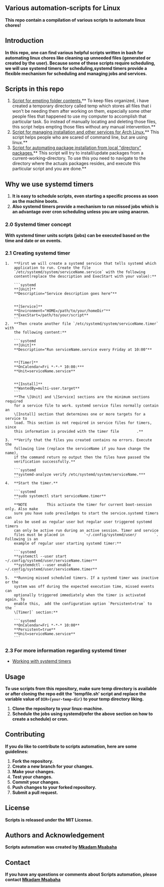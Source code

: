 ## Various automation-scripts for Linux

**This repo contain a compilation of various scripts to automate linux chores!**

## Introduction

**In this repo, one can find various helpful scripts written in bash for
automating linux chores like cleaning up unneeded files (generated or created
by the user). Because some of these scripts require scheduling, we will use
systemd timers for scheduling,systemd timers provide a flexible mechanism for
scheduling and managing jobs and services.**

## Scripts in this repo

1.  [Script for empting folder contents.](tempfile.sh)** To keep files organized,
    i have created a temporary directory called temp which stores all files
    that i won't be needing them after working on them, especially some other
    people files that happened to use my computer to accomplish that particular
    task. So instead of manually locating and deleting those files, this script
    helps empting those files without any manual intervention.**
2.  
    [Script for managing installation and other services for Arch Linux.](simpleAppsManager.sh)**
    This script helps people who are scared of command line, but are using
    linux.**
3.  
    [Script for automating package installation from local "directory" packages.](update.sh)**
    This script will try to install/update packages from a
    current-working-directory. To use this you need to navigate to the
    directory where the actuals packages resides, and execute this particular
    script and you are done.**

## Why we use systemd timers

1.  **It is easy to schedule scripts, even starting a specific process as soon as
    the machine boots.**
2.  **Also systemd timers provide a mechanism to run missed jobs which is an
    advantage over cron scheduling unless you are using anacron.**

### 2.0 Systemd timer concept

**With systemd timer units scripts (jobs) can be executed based on the time and
date or on events.**

### 2.1 Creating systemd timer

    1.  **First we will create a systemd service that tells systemd which 
        application to run. Create the file 
        `/etc/systemd/system/serviceName.service` with the following
        content(replace the description and ExecStart with your value):**

        ```systemd
        **[Unit]**
        **Description="Service description goes here"**


        **[Service]**
        **Environment="HOME=/path/to/your/homeDir"**
        **ExecStart=/path/to/your/script**
        ```
    2.  **Then create another file `/etc/systemd/system/serviceName.timer` with
        the following content:**

        ```systemd
        **[Unit]**
        **Description="Run serviceName.service every Friday at 10:00"**


        **[Timer]**
        **OnCalendar=Fri *-*-* 10:00:***
        **Unit=serviceName.service**


        **[Install]**
        **WantedBy=multi-user.target**
        ```
        **The \[Unit] and \[Service] sections are the minimum sections required
        for a service file to work. systemd service files normally contain an
        \[Install] section that determines one or more targets for a service to
        load. This section is not required in service files for timers, since
        this information is provided with the timer file        .**

    3.  **Verify that the files you created contains no errors. Execute the
        following line (replace the serviceName if you have change the name),
        if the command return no output then the files have passed the
        verification successfully.**

        ```systemd
        **systemd-analyze verify /etc/systemd/system/serviceName.***
        ```
    4.  **Start the timer.**

        ```systemd
        **sudo systemctl start serviceName.timer**
        ```
        **NOTE         This activate the timer for current boot-session only. Also make
        sure you have sudo previledges to start the service.systemd timers can
        also be used as regular user but regular user triggered systemd timers
        can only be active run during an active session. Timer and service
        files must be placed in         `~/.config/systemd/user/        `. Following is an
        example of regular user starting systemd timer:**

        ```systemd
        **systemctl --user start ~/.config/systemd/user/serviceName.timer**
        **systemdctl --user enable ~/.config/systemd/user/serviceName.timer**
        ```
    5.  **Running missed scheduled timers. If a systemd timer was inactive or the
        system was off during the expected execution time, missed events can
        optionally triggered immediately when the timer is activated again. To
        enable this,  add the configuration option `Persistent=true` to the `
        \[Timer]` section:**

        ```systemd
        **OnCalendar=Fri *-*-* 10:00**
        **Persistent=true**
        **Unit=serviceName.service**
        ```
### 2.3 For more information regarding systemd timer

  * 
    [Working with systemd timers](https://documentation.suse.com/smart/systems-management/html/systemd-working-with-timers/index.html#systemd-timer-types-realtime)

## Usage

**To use scripts from this repository, make sure temp directory is available or
after cloning the repo edit the 'tempfile.sh' script and replace the variable
value of `DIR={your-temp-dir}` to your temp directory liking.**

1.  **Clone the repository to your linux-machine.**
2.  **Schedule the jobs using systemd(refer the above section on how to create a
    schedule) or cron.**

## Contributing

**If you do like to contribute to scripts automation, here are some guidelines:**

1.  **Fork the repository.**
2.  **Create a new branch for your changes.**
3.  **Make your changes.**
4.  **Test your changes.**
5.  **Commit your changes.**
6.  **Push changes to your forked repository.**
7.  **Submit a pull request.**

## License

**Scripts is released under the MIT License.**

## Authors and Acknowledgement

**Scripts automation was created by [Mkadam Msabaha](https://github.com/ace720)**

## Contact

**If you have any questions or comments about Scripts automation, please contact 
[Mkadam Msabaha](imkadam@hotmail.my)**

